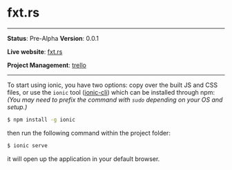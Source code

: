 fxt.rs
=====


----------
**Status**: Pre-Alpha
**Version**: 0.0.1

**Live website**: [fxt.rs][1]

**Project Management**: [trello][2]


----------

To start using ionic, you have two options: copy over the built JS and CSS files, or
use the `ionic` tool ([ionic-cli](https://github.com/driftyco/ionic-cli)) which can be installed through npm: _(You may need to prefix the command with `sudo` depending on your OS and setup.)_

```bash
$ npm install -g ionic
```

then run the following command within the project folder:
```bash
$ ionic serve
```

it will open up the application in your default browser.

  [1]: http://fxt.rs/
  [2]: https://trello.com/b/d1sNv2xL/fxtrs
